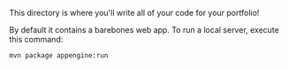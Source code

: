 This directory is where you'll write all of your code for your portfolio!

By default it contains a barebones web app. To run a local server, execute this
command:

```bash
mvn package appengine:run
```